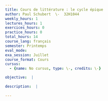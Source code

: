 ```yaml
---
title: Cours de littérature : le cycle épique
author: Paul Schubert  \-  32H1044
weekly_hours: 1
lectures_hours: 1
exercices_hours: 0
practice_hours: 0
total_hours: 14
course_lang: français
semester: Printemps
eval_mode: 
exa_session: Juillet
course_format: Cours
cursus:
  - {name: No cursus, type: \-, credits: \-}

objective:  |
            
description:  |
              
---
```

